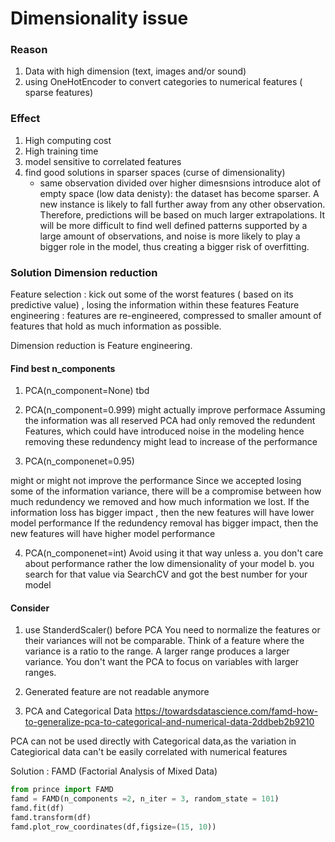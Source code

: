 # Dimensionality issue
### Reason
1. Data with high dimension (text, images and/or sound)
2. using OneHotEncoder to convert categories to numerical features ( sparse features)
### Effect
1. High computing cost
2. High training time
3. model sensitive to correlated features
4. find good solutions in sparser spaces (curse of dimensionality)
    - same observation divided over higher dimesnsions introduce alot of empty space (low data denisty): the dataset has become sparser. 
    A new instance is likely to fall further away from any other observation. 
    Therefore, predictions will be based on much larger extrapolations. 
    It will be more difficult to find well defined patterns supported by a large amount of observations, 
    and noise is more likely to play a bigger role in the model, thus creating a bigger risk of overfitting.

### Solution Dimension reduction
Feature selection : kick out some of the worst features ( based on its predictive value) , losing the information within these features
Feature engineering : features are re-engineered, compressed to smaller amount of features that hold as much information as possible.

Dimension reduction is Feature engineering.
#### Find best n_components

1.  PCA(n_component=None)
tbd

2.  PCA(n_component=0.999) 
might actually improve performace
Assuming the information was all reserved
PCA had only removed the redundent Features, which could have introduced noise in the modeling
hence removing these redundency might lead to increase of the performance

3. PCA(n_componenet=0.95)

might or might not improve the performance
Since we accepted losing some of the information variance, there will be a compromise between how much redundency we removed and how much information we lost.
If the information loss has bigger impact , then the new features will have lower model performance
If the redundency removal has bigger impact, then the new features will have higher model performance

4. PCA(n_componenet=int)
Avoid using it that way unless 
  a. you don't care about performance rather the low dimensionality of your model
  b. you search for that value via SearchCV and got the best number for your model


#### Consider

1. use StanderdScaler()  before PCA
You need to normalize the features or their variances will not be comparable. 
Think of a feature where the variance is a ratio to the range. 
A larger range produces a larger variance. 
You don't want the PCA to focus on variables with larger ranges.

2. Generated feature are not readable anymore

3. PCA and Categorical Data
https://towardsdatascience.com/famd-how-to-generalize-pca-to-categorical-and-numerical-data-2ddbeb2b9210

PCA can not be used directly with Categorical data,as the variation in Categiorical data can't be easily correlated with numerical features

Solution : FAMD (Factorial Analysis of Mixed Data)

```python
from prince import FAMD
famd = FAMD(n_components =2, n_iter = 3, random_state = 101)
famd.fit(df)
famd.transform(df)
famd.plot_row_coordinates(df,figsize=(15, 10))
```